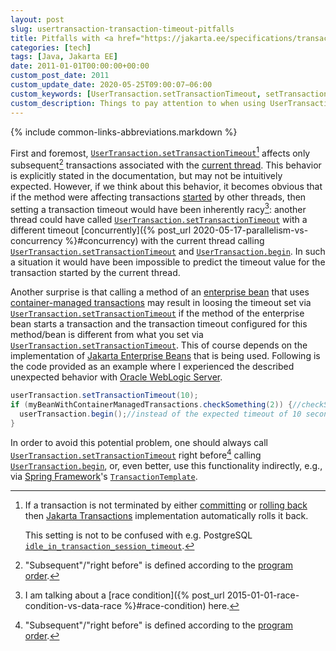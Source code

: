 ```yaml
---
layout: post
slug: usertransaction-transaction-timeout-pitfalls
title: Pitfalls with <a href="https://jakarta.ee/specifications/transactions/1.3/apidocs/javax/transaction/UserTransaction.html#setTransactionTimeout-int-"><code>UserTransaction.setTransactionTimeout</code></a>
categories: [tech]
tags: [Java, Jakarta EE]
date: 2011-01-01T00:00:00+00:00
custom_post_date: 2011
custom_update_date: 2020-05-25T09:00:07−06:00
custom_keywords: [UserTransaction.setTransactionTimeout, setTransactionTimeout, transaction timeout]
custom_description: Things to pay attention to when using UserTransaction.setTransactionTimeout.
---
```

{% include common-links-abbreviations.markdown %}

[`UserTransaction.setTransactionTimeout`]: <https://jakarta.ee/specifications/transactions/1.3/apidocs/javax/transaction/UserTransaction.html#setTransactionTimeout-int->
[`UserTransaction.begin`]: <https://jakarta.ee/specifications/transactions/1.3/apidocs/javax/transaction/UserTransaction.html#begin-->

First and foremost, [`UserTransaction.setTransactionTimeout`]<!-- -->[^1]
affects only subsequent[^2] transactions associated with the [current thread](https://cr.openjdk.java.net/~iris/se/14/spec/fr/java-se-14-fr-spec/api/java.base/java/lang/Thread.html#currentThread()).
This behavior is explicitly stated in the documentation, but may not be intuitively expected. However, if we think about this behavior, it becomes obvious that
if the method were affecting transactions [started](https://jakarta.ee/specifications/transactions/1.3/apidocs/javax/transaction/UserTransaction.html#begin--) by other threads,
then setting a transaction timeout would have been inherently racy[^3]: another thread could have called [`UserTransaction.setTransactionTimeout`] with a different timeout
[concurrently]({% post_url 2020-05-17-parallelism-vs-concurrency %}#concurrency) with the current thread calling [`UserTransaction.setTransactionTimeout`] and [`UserTransaction.begin`].
In such a situation it would have been impossible to predict the timeout value for the transaction started by the current thread.

Another surprise is that calling a method of an [enterprise bean](https://eclipse-ee4j.github.io/jakartaee-tutorial/ejb-intro.html#GIJSZ) that uses
[container-managed transactions](https://eclipse-ee4j.github.io/jakartaee-tutorial/transactions004.html#BNCIJ) may result in loosing the timeout set via
[`UserTransaction.setTransactionTimeout`] if the method of the enterprise bean starts a transaction and the transaction timeout configured for this method/bean
is different from what you set via [`UserTransaction.setTransactionTimeout`]. This of course depends on the implementation of
[Jakarta Enterprise Beans](https://jakarta.ee/specifications/enterprise-beans/) that is being used.
Following is the code provided as an example where I experienced the described unexpected behavior with [Oracle WebLogic Server](https://www.oracle.com/middleware/weblogic/).

```java
userTransaction.setTransactionTimeout(10);
if (myBeanWithContainerManagedTransactions.checkSomething(2)) {//checkSomething starts a new transaction with the timeout 2 seconds
  userTransaction.begin();//instead of the expected timeout of 10 seconds, this call starts a transaction with the timeout of 2 seconds
}
```

In order to avoid this potential problem, one should always call [`UserTransaction.setTransactionTimeout`] right before[^2] calling [`UserTransaction.begin`],
or, even better, use this functionality indirectly,
e.g., via [Spring Framework](https://docs.spring.io/spring-framework/docs/current/spring-framework-reference/data-access.html#tx-prog-template)'s
[`TransactionTemplate`](https://docs.spring.io/spring/docs/current/javadoc-api/org/springframework/transaction/support/TransactionTemplate.html).

[^1]: If a transaction is not terminated by
    either [committing](https://jakarta.ee/specifications/transactions/1.3/apidocs/javax/transaction/UserTransaction.html#commit--)
    or [rolling back](https://jakarta.ee/specifications/transactions/1.3/apidocs/javax/transaction/UserTransaction.html#rollback--)
    then [Jakarta Transactions](https://jakarta.ee/specifications/transactions/) implementation automatically rolls it back.

    This setting is not to be confused with e.g. PostgreSQL [`idle_in_transaction_session_timeout`](https://www.postgresql.org/docs/current/runtime-config-client.html#GUC-IDLE-IN-TRANSACTION-SESSION-TIMEOUT).

[^2]: "Subsequent"/"right before" is defined according to the [program order](https://docs.oracle.com/javase/specs/jls/se14/html/jls-17.html#jls-17.4.3).

[^3]: I am talking about a [race condition]({% post_url 2015-01-01-race-condition-vs-data-race %}#race-condition) here.
